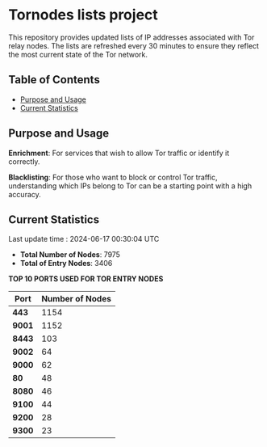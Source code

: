 # Tornodes lists project

This repository provides updated lists of IP addresses associated with Tor relay nodes. The lists are refreshed every 30 minutes to ensure they reflect the most current state of the Tor network.

## Table of Contents

- [Purpose and Usage](#purpose-and-usage)
- [Current Statistics](#current-statistics)


## Purpose and Usage

**Enrichment**: For services that wish to allow Tor traffic or identify it correctly.

**Blacklisting**: For those who want to block or control Tor traffic, understanding which IPs belong to Tor can be a starting point with a high accuracy.

## Current Statistics

Last update time : 2024-06-17 00:30:04 UTC

- **Total Number of Nodes**: 7975
- **Total of Entry Nodes**: 3406

**TOP 10 PORTS USED FOR TOR ENTRY NODES**

| **Port** | **Number of Nodes** |
|------|-----------------|
| **443**   | 1154  |
| **9001**   | 1152  |
| **8443**   | 103  |
| **9002**   | 64  |
| **9000**   | 62  |
| **80**   | 48  |
| **8080**   | 46  |
| **9100**   | 44  |
| **9200**   | 28  |
| **9300**   | 23  |

